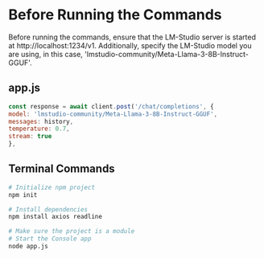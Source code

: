 # Before Running the Commands
Before running the commands, ensure that the LM-Studio server is started at http://localhost:1234/v1. 
Additionally, specify the LM-Studio model you are using, in this case, 'lmstudio-community/Meta-Llama-3-8B-Instruct-GGUF'.

## app.js
```javascript
const response = await client.post('/chat/completions', {
model: 'lmstudio-community/Meta-Llama-3-8B-Instruct-GGUF',
messages: history,
temperature: 0.7,
stream: true
},
```

## Terminal Commands

```bash
# Initialize npm project
npm init

# Install dependencies
npm install axios readline

# Make sure the project is a module
# Start the Console app
node app.js
```
